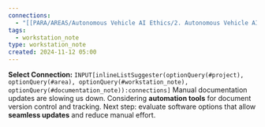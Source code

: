 ```yaml
---
connections:
  - "[[PARA/AREAS/Autonomous Vehicle AI Ethics/2. Autonomous Vehicle AI Ethics.md|2. Autonomous Vehicle AI Ethics]]"
tags:
  - workstation_note
type: workstation_note
created: 2024-11-12 05:00
---
```

**Select Connection:** `INPUT[inlineListSuggester(optionQuery(#project), optionQuery(#area), optionQuery(#workstation_note), optionQuery(#documentation_note)):connections]` 
Manual documentation updates are slowing us down. Considering **automation tools** for document version control and tracking. Next step: evaluate software options that allow **seamless updates** and reduce manual effort.